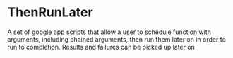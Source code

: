 # ThenRunLater
A set of google app scripts that allow a user to schedule function with arguments, including chained arguments, then run them later on in order to run to completion.  Results and failures can be picked up later on 
